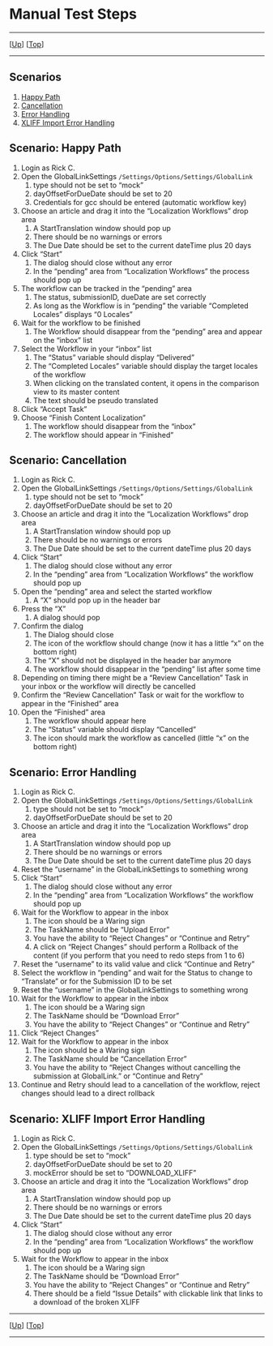 # Manual Test Steps

--------------------------------------------------------------------------------

\[[Up](README.md)\] \[[Top](#top)\]

--------------------------------------------------------------------------------

## Scenarios

1. [Happy Path](#scenario-happy-path)
2. [Cancellation](#scenario-cancellation)
3. [Error Handling](#scenario-error-handling)
4. [XLIFF Import Error Handling](#scenario-xliff-import-error-handling)

## Scenario: Happy Path

1. Login as Rick C.
2. Open the GlobalLinkSettings `/Settings/Options/Settings/GlobalLink`
    1. type should not be set to “mock”
    2. dayOffsetForDueDate should be set to 20
    3. Credentials for gcc should be entered (automatic workflow key)
3. Choose an article and drag it into the “Localization Workflows” drop area
    1. A StartTranslation window should pop up
    2. There should be no warnings or errors
    3. The Due Date should be set to the current dateTime plus 20 days
4. Click “Start”
    1. The dialog should close without any error
    2. In the “pending” area from “Localization Workflows” the process should pop up
5. The workflow can be tracked in the “pending” area
    1. The status, submissionID, dueDate are set correctly
    2. As long as the Workflow is in “pending” the variable “Completed Locales” displays “0 Locales”
6. Wait for the workflow to be finished
    1. The Workflow should disappear from the “pending” area and appear on the “inbox” list
7. Select the Workflow in your “inbox” list
    1. The “Status” variable should display “Delivered”
    2. The “Completed Locales” variable should display the target locales of the workflow
    3. When clicking on the translated content, it opens in the comparison view to its master content
    4. The text should be pseudo translated
8. Click “Accept Task”
9. Choose “Finish Content Localization”
    1. The workflow should disappear from the “inbox”
    2. The workflow should appear in “Finished”


## Scenario: Cancellation

1. Login as Rick C.
2. Open the GlobalLinkSettings `/Settings/Options/Settings/GlobalLink`
    1. type should not be set to “mock”
    2. dayOffsetForDueDate should be set to 20
3. Choose an article and drag it into the “Localization Workflows” drop area
    1. A StartTranslation window should pop up
    2. There should be no warnings or errors
    3. The Due Date should be set to the current dateTime plus 20 days
4. Click “Start”
    1. The dialog should close without any error
    2. In the “pending” area from “Localization Workflows” the workflow should pop up
5. Open the “pending” area and select the started workflow
    1. A “X” should pop up in the header bar
6. Press the “X”
    1. A dialog should pop
7. Confirm the dialog
    1. The Dialog should close
    2. The icon of the workflow should change (now it has a little “x” on the bottom right)
    3. The “X” should not be displayed in the header bar anymore
    4. The workflow should disappear in the “pending” list after some time
8. Depending on timing there might be a “Review Cancellation” Task in your inbox or the workflow will directly be cancelled
9. Confirm the “Review Cancellation” Task or wait for the workflow to appear in the “Finished” area
10. Open the “Finished” area
    1. The workflow should appear here
    2. The “Status” variable should display “Cancelled”
    3. The icon should mark the workflow as cancelled (little “x” on the bottom right)

## Scenario: Error Handling

1. Login as Rick C.
2. Open the GlobalLinkSettings `/Settings/Options/Settings/GlobalLink`
    1. type should not be set to “mock”
    2. dayOffsetForDueDate should be set to 20
3. Choose an article and drag it into the “Localization Workflows” drop area
    1. A StartTranslation window should pop up
    2. There should be no warnings or errors
    3. The Due Date should be set to the current dateTime plus 20 days
4. Reset the “username” in the GlobalLinkSettings to something wrong
5. Click “Start”
    1. The dialog should close without any error
    2. In the “pending” area from “Localization Workflows” the workflow should pop up
6. Wait for the Workflow to appear in the inbox
    1. The icon should be a Waring sign
    2. The TaskName should be “Upload Error”
    3. You have the ability to “Reject Changes” or “Continue and Retry”
    4. A click on “Reject Changes” should perform a Rollback of the content (if you perform that you need to redo steps from 1 to 6)
7. Reset the “username” to its valid value and click “Continue and Retry”
8. Select the workflow in “pending” and wait for the Status to change to “Translate” or for the Submission ID to be set
9. Reset the “username” in the GlobalLinkSettings to something wrong
10. Wait for the Workflow to appear in the inbox
    1. The icon should be a Waring sign
    2. The TaskName should be “Download Error”
    3. You have the ability to “Reject Changes” or “Continue and Retry”
11. Click “Reject Changes”
12. Wait for the Workflow to appear in the inbox
    1. The icon should be a Waring sign
    2. The TaskName should be “Cancellation Error”
    3. You have the ability to “Reject Changes without cancelling the submission at GlobalLink.” or “Continue and Retry”
13. Continue and Retry should lead to a cancellation of the workflow, reject changes should lead to a direct rollback

## Scenario: XLIFF Import Error Handling

1. Login as Rick C.
2. Open the GlobalLinkSettings `/Settings/Options/Settings/GlobalLink`
    1. type should be set to “mock”
    2. dayOffsetForDueDate should be set to 20
    3. mockError should be set to “DOWNLOAD_XLIFF”
3. Choose an article and drag it into the “Localization Workflows” drop area
    1. A StartTranslation window should pop up
    2. There should be no warnings or errors
    3. The Due Date should be set to the current dateTime plus 20 days
4. Click “Start”
    1. The dialog should close without any error
    2. In the “pending” area from “Localization Workflows” the workflow should pop up
5. Wait for the Workflow to appear in the inbox
    1. The icon should be a Waring sign
    2. The TaskName should be “Download Error”
    3. You have the ability to “Reject Changes” or “Continue and Retry”
    4. There should be a field “Issue Details” with clickable link that links to a download of the broken XLIFF

--------------------------------------------------------------------------------

\[[Up](README.md)\] \[[Top](#top)\]

--------------------------------------------------------------------------------

